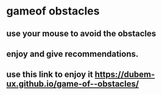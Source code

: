 # gameof obstacles
## use your mouse to avoid the obstacles
## enjoy and give recommendations.
## use this link to enjoy it https://dubem-ux.github.io/game-of--obstacles/
